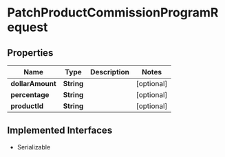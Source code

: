 

# PatchProductCommissionProgramRequest


## Properties

| Name | Type | Description | Notes |
|------------ | ------------- | ------------- | -------------|
|**dollarAmount** | **String** |  |  [optional] |
|**percentage** | **String** |  |  [optional] |
|**productId** | **String** |  |  [optional] |


## Implemented Interfaces

* Serializable

